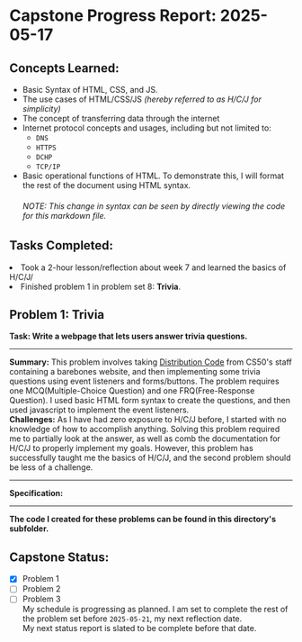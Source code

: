 # Capstone Progress Report: 2025-05-17

## Concepts Learned:
* Basic Syntax of HTML, CSS, and JS.
* The use cases of HTML/CSS/JS *(hereby referred to as H/C/J for simplicity)*
* The concept of transferring data through the internet
* Internet protocol concepts and usages, including but not limited to:
    - `DNS`
    - `HTTPS`
    - `DCHP`
    - `TCP/IP`
* Basic operational functions of HTML. To demonstrate this, I will format the rest of the document using HTML syntax. 
    <h6>NOTE: This change in syntax can be seen by directly viewing the code for this markdown file.

<h2>Tasks Completed: </h2>
 <li> Took a 2-hour lesson/reflection about week 7 and learned the basics of H/C/J/
 <li> Finished problem 1 in problem set 8: <b>Trivia</b>.

<h2>Problem 1: Trivia</h2>
 <b>Task: Write a webpage that lets users answer trivia questions.</b> <br>

 <hr> 

 <b>Summary:</b>
This problem involves taking <u>Distribution Code</u> from CS50's staff containing a barebones website, and then implementing some trivia questions using event listeners and forms/buttons. The problem requires one MCQ(Multiple-Choice Question) and one FRQ(Free-Response Question). I used basic HTML form syntax to create the questions, and then used javascript to implement the event listeners. <br>
<b>Challenges:</b>
As I have had zero exposure to H/C/J before, I started with no knowledge of how to accomplish anything. Solving this problem required me to partially look at the answer, as well as comb the documentation for H/C/J to properly implement my goals. However, this problem has successfully taught me the basics of H/C/J, and the second problem should be less of a challenge.
  

<hr>

<b>Specification:</b>


<hr>

**The code I created for these problems can be found in this directory's subfolder.**

## Capstone Status:
- [x] Problem 1  
- [ ] Problem 2  
- [ ] Problem 3  
My schedule is progressing as planned. I am set to complete the rest of the problem set before `2025-05-21`, my next reflection date.  
My next status report is slated to be complete before that date.